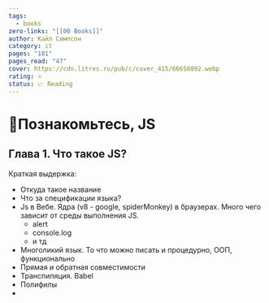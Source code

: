 ```yaml
---
tags:
  - books
zero-links: "[[00 Books]]"
author: Кайл Симпсон
category: it
pages: "181"
pages_read: "47"
cover: https://cdn.litres.ru/pub/c/cover_415/66658092.webp
rating: ⭐
status: 📈 Reading
---
```

# 📔Познакомьтесь, JS

## Глава 1. Что такое JS? 
Краткая выдержка:
- Откуда такое название
- Что за спецификации языка?
- Js в Вебе. Ядра (v8 - google, spiderMonkey) в браузерах. Много чего зависит от среды выполнения JS. 
	- alert
	- console.log
	- и тд
- Многоликий язык. То что можно писать и процедурно, ООП, функционально
- Прямая и обратная совместимости
- Транспиляция. Babel
- Полифилы
- 
